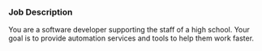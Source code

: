 ### Job Description
You are a software developer supporting the staff of a high school.
Your goal is to provide automation services and tools to help them work faster.
